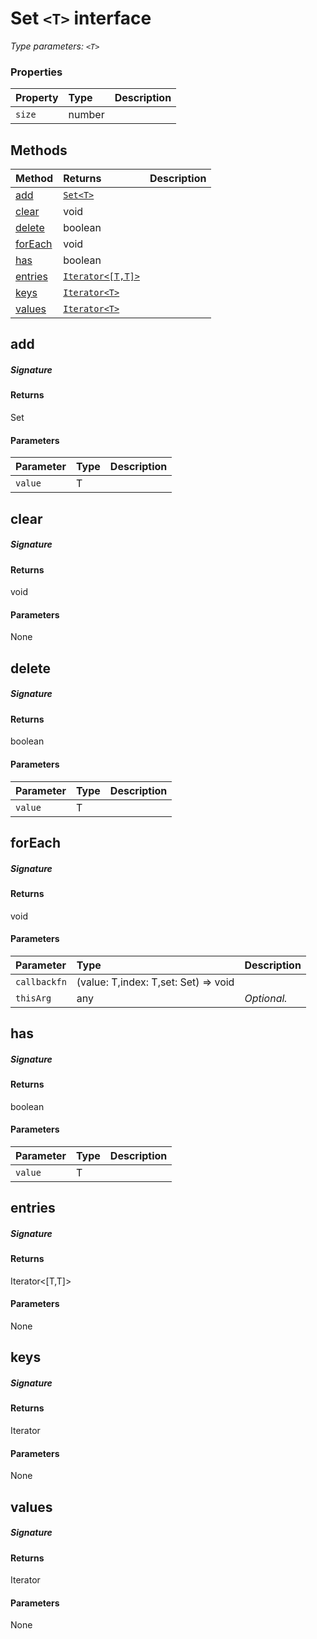 # Set `<T>` interface



_Type parameters: `<T>`_






### Properties

| Property	   | Type	| Description|
|:-------------|:-------|:-----------|
|`size`      | number |  |




## Methods

| Method	   |  Returns	| Description|
|:-------------|:-------|:-----------|
|[add](#add~7r2c9)      | [`Set<T>`](Set.md) |  |
|[clear](#clear~n1pq9)      | void |  |
|[delete](#delete~hwgq9)      | boolean |  |
|[forEach](#foreach~jqfq9)      | void |  |
|[has](#has~mnoc9)      | boolean |  |
|[entries](#entries~fmli9)      | [`Iterator<[T,T]>`](Iterator.md) |  |
|[keys](#keys~5ysm9)      | [`Iterator<T>`](Iterator.md) |  |
|[values](#values~bdxe9)      | [`Iterator<T>`](Iterator.md) |  |



## add



##### Signature

#### Returns
Set<T>

#### Parameters


| Parameter	   | Type    | Description |
|:-------------|:---------------|:------------|
| `value`    | T |  |


## clear



##### Signature

#### Returns
void

#### Parameters
None


## delete



##### Signature

#### Returns
boolean

#### Parameters


| Parameter	   | Type    | Description |
|:-------------|:---------------|:------------|
| `value`    | T |  |


## forEach



##### Signature

#### Returns
void

#### Parameters


| Parameter	   | Type    | Description |
|:-------------|:---------------|:------------|
| `callbackfn`    | (value: T,index: T,set: Set<T>) => void |  |
| `thisArg`    | any | _Optional._ |


## has



##### Signature

#### Returns
boolean

#### Parameters


| Parameter	   | Type    | Description |
|:-------------|:---------------|:------------|
| `value`    | T |  |


## entries



##### Signature

#### Returns
Iterator<[T,T]>

#### Parameters
None


## keys



##### Signature

#### Returns
Iterator<T>

#### Parameters
None


## values



##### Signature

#### Returns
Iterator<T>

#### Parameters
None

